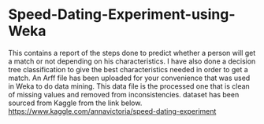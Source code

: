 # Speed-Dating-Experiment-using-Weka
This contains a report of the steps done to predict whether a person will get a match or not depending on his characteristics. I have also done a decision tree classification to give the best characteristics needed in order to get a match. An Arff file has been uploaded for your convenience that was used in Weka to do data mining. This data file is the processed one that is clean of missing values and removed from inconsistencies. 
dataset has been sourced from Kaggle from the link below.
https://www.kaggle.com/annavictoria/speed-dating-experiment
